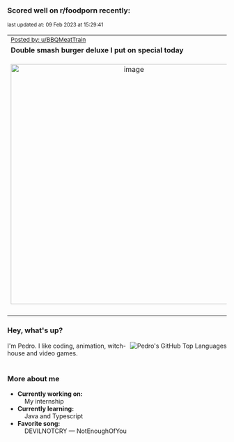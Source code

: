 ### Scored well on r/foodporn recently:

<p align="left"><sub>last updated at: 09 Feb 2023 at 15:29:41</sub></p>

|   |
| --- |
| <sub>[Posted by: u/BBQMeatTrain][source]</sub> |
| **Double smash burger deluxe I put on special today** | 
|<p align="center"> <img alt="image" src="https://i.redd.it/ajwd1lkzz1ha1.jpg" width="550" /> </p>|
|   |

### Hey, what's up?
<img align="right" alt="Pedro's GitHub Top Languages" src="https://github-readme-stats.vercel.app/api/top-langs/?username=PedrosUsername&exclude_repo=HW2&layout=compact" />

I'm Pedro. I like coding, animation, witch-house and video games.<br><br>

### More about me
- **Currently working on:**  
&nbsp;&nbsp;&nbsp;&nbsp;My internship
- **Currently learning:**  
&nbsp;&nbsp;&nbsp;&nbsp;Java and Typescript
- **Favorite song:**  
&nbsp;&nbsp;&nbsp;&nbsp;DEVILNOTCRY — NotEnoughOfYou<br><br>

  



  
  
  
[linkedin]: https://linkedin.com/in/pedro-h-r-gomes-8a487b14a/
[gmail]: mailto:pilique11@gmail.com
[source]: https://reddit.com/r/FoodPorn/comments/10x7jl2/double_smash_burger_deluxe_i_put_on_special_today/
[redditAPI]: https://www.reddit.com/dev/api/